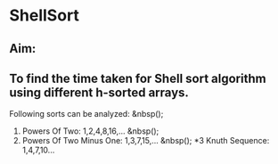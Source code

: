 # ShellSort
## Aim:
To find the time taken for Shell sort algorithm using different h-sorted arrays.
---------------------------------------
Following sorts can be analyzed:
&nbsp();
1) Powers Of Two:
1,2,4,8,16,...
&nbsp();
2) Powers Of Two Minus One:
1,3,7,15,...
&nbsp();
*3 Knuth Sequence:
1,4,7,10...
